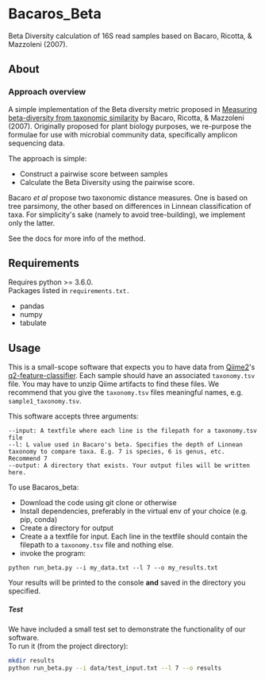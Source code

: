# Bacaros_Beta
Beta Diversity calculation of 16S read samples based on Bacaro, Ricotta, &amp; Mazzoleni (2007).

## About
### Approach overview
A simple implementation of the Beta diversity metric proposed in [Measuring beta-diversity from taxonomic similarity](https://doi.org/10.1111/j.1654-1103.2007.tb02595.x) by Bacaro, Ricotta, &amp; Mazzoleni (2007).
Originally proposed for plant biology purposes, we re-purpose the formulae for use with microbial community data, specifically amplicon sequencing data.

The approach is simple:
- Construct a pairwise score between samples
- Calculate the Beta Diversity using the pairwise score.

Bacaro _et al_ propose two taxonomic distance measures. One is based on tree parsimony, the other based on differences in Linnean classification of taxa. For simplicity's sake (namely to avoid tree-building), we implement only the latter.

See the docs for more info of the method.

## Requirements
Requires python >= 3.6.0. <br>
Packages listed in `requirements.txt.` <br>
- pandas
- numpy
- tabulate

## Usage
This is a small-scope software that expects you to have data from [Qiime2](https://qiime2.org/)'s [q2-feature-classifier](https://github.com/qiime2/q2-feature-classifier).
Each sample should have an associated `taxonomy.tsv` file. You may have to unzip Qiime artifacts to find these files.
We recommend that you give the `taxonomy.tsv` files meaningful names, e.g. `sample1_taxonomy.tsv`. 

This software accepts three arguments:
```
--input: A textfile where each line is the filepath for a taxonomy.tsv file
--l: L value used in Bacaro's beta. Specifies the depth of Linnean taxonomy to compare taxa. E.g. 7 is species, 6 is genus, etc. Recommend 7
--output: A directory that exists. Your output files will be written here.
```

To use Bacaros_beta:
- Download the code using git clone or otherwise
- Install dependencies, preferably in the virtual env of your choice (e.g. pip, conda)
- Create a directory for output
- Create a a textfile for input. Each line in the textfile should contain the filepath to a `taxonomy.tsv` file and nothing else.
- invoke the program:

`
python run_beta.py --i my_data.txt --l 7 --o my_results.txt
`

Your results will be printed to the console **and** saved in the directory you specified. 

##### Test
We have included a small test set to demonstrate the functionality of our software.<br>
To run it (from the project directory):
```bash
mkdir results
python run_beta.py --i data/test_input.txt --l 7 --o results
```
